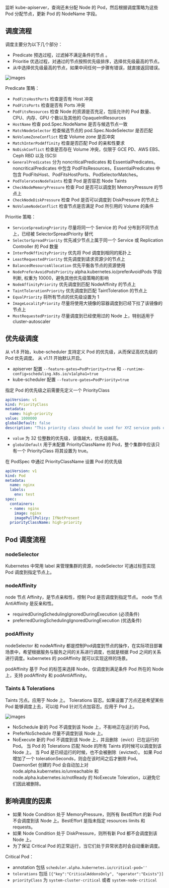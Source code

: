 监听 kube-apiserver，查询还未分配 Node 的 Pod，然后根据调度策略为这些 Pod 分配节点，更新 Pod 的 NodeName 字段。

## 调度流程

调度主要分为以下几个部分：

- Predicate 预选过程，过滤掉不满足条件的节点 。
- Prioritie 优选过程，对通过的节点按照优先级排序，选择优先级最高的节点。
- 从中选择优先级最高的节点，如果中间任何一步骤有错误，就直接返回错误。

![images](http://70data.net/upload/kubernetes/kube-scheduler-filter.jpg)

Predicate 策略：

- `PodFitsHostPorts` 检查是否有 Host 冲突
- `PodFitsPorts` 检查是否有 Ports 冲突
- `PodFitsResources` 检查 Node 的资源是否充足，包括允许的 Pod 数量、CPU、内存、GPU 个数以及其他的 OpaqueIntResources
- `HostName` 检查 pod.Spec.NodeName 是否与候选节点一致
- `MatchNodeSelector` 检查候选节点的 pod.Spec.NodeSelector 是否匹配
- `NoVolumeZoneConflict` 检查 Volume zone 是否冲突
- `MatchInterPodAffinity` 检查是否匹配 Pod 的亲和性要求
- `NoDiskConflict` 检查是否存在 Volume 冲突，仅限于 GCE PD、AWS EBS、Ceph RBD 以及 ISCSI
- `GeneralPredicates` 分为 noncriticalPredicates 和 EssentialPredicates。noncriticalPredicates 中包含 PodFitsResources，EssentialPredicates 中包含 PodFitsHost、PodFitsHostPorts、PodSelectorMatches。
- `PodToleratesNodeTaints` 检查 Pod 是否容忍 Node Taints
- `CheckNodeMemoryPressure` 检查 Pod 是否可以调度到 MemoryPressure 的节点上
- `CheckNodeDiskPressure` 检查 Pod 是否可以调度到 DiskPressure 的节点上
- `NoVolumeNodeConflict` 检查节点是否满足 Pod 所引用的 Volume 的条件

Prioritie 策略：

- `ServiceSpreadingPriority` 尽量将同一个 Service 的 Pod 分布到不同节点上，已经被 SelectorSpreadPriority 替代
- `SelectorSpreadPriority` 优先减少节点上属于同一个 Service 或 Replication Controller 的 Pod 数量
- `InterPodAffinityPriority` 优先将 Pod 调度到相同的拓扑上
- `LeastRequestedPriority` 优先调度到请求资源少的节点上
- `BalancedResourceAllocation` 优先平衡各节点的资源使用
- `NodePreferAvoidPodsPriority` alpha.kubernetes.io/preferAvoidPods 字段判断, 权重为 10000，避免其他优先级策略的影响
- `NodeAffinityPriority` 优先调度到匹配 NodeAffinity 的节点上
- `TaintTolerationPriority` 优先调度到匹配 TaintToleration 的节点上
- `EqualPriority` 将所有节点的优先级设置为 1
- `ImageLocalityPriority` 尽量将使用大镜像的容器调度到已经下拉了该镜像的节点上
- `MostRequestedPriority` 尽量调度到已经使用过的 Node 上，特别适用于 cluster-autoscaler

## 优先级调度

从 v1.8 开始，kube-scheduler 支持定义 Pod 的优先级，从而保证高优先级的 Pod 优先调度。
从 v1.11 开始默认开启。

- apiserver 配置 `--feature-gates=PodPriority=true` 和 `--runtime-config=scheduling.k8s.io/v1alpha1=true`
- kube-scheduler 配置 `--feature-gates=PodPriority=true`

指定 Pod 的优先级之前需要先定义一个 PriorityClass

```yaml
apiVersion: v1
kind: PriorityClass
metadata:
  name: high-priority
value: 1000000
globalDefault: false
description: "This priority class should be used for XYZ service pods only."
```

- `value` 为 32 位整数的优先级，该值越大，优先级越高。
- `globalDefault` 用于未配置 PriorityClassName 的 Pod，整个集群中应该只有一个 PriorityClass 将其设置为 true。

在 PodSpec 中通过 PriorityClassName 设置 Pod 的优先级

```yaml
apiVersion: v1
kind: Pod
metadata:
  name: nginx
  labels:
    env: test
spec:
  containers:
  - name: nginx
    image: nginx
    imagePullPolicy: IfNotPresent
  priorityClassName: high-priority
```

## Pod 调度流程

### nodeSelector

Kubernetes 中常用 label 来管理集群的资源，nodeSelector 可通过标签实现 Pod 调度到指定节点上。

### nodeAffinity

node 节点 Affinity，是节点亲和性，控制 Pod 是否调度到指定节点。
node 节点 AntiAffinity 是反亲和性。

- requiredDuringSchedulingIgnoredDuringExecution (必须条件)
- preferredDuringSchedulingIgnoredDuringExecution (优选条件)

### podAffinity

nodeSelector 和 nodeAffinity 都是控制Pod调度到节点的操作，在实际项目部署场景中，希望根据服务与服务之间的关系进行调度，也就是根据 Pod 之间的关系进行调度。kubernetes 的 podAffinity 就可以实现这样的场景。

podAffinity 基于 Pod 的标签来选择 Node，仅调度到满足条件 Pod 所在的 Node 上，支持 podAffinity 和 podAntiAffinity。

### Taints & Tolerations

Taints 污点。应用于 Node 上。
Tolerations 容忍。如果设置了污点还是希望某些 Pod 能够调度上去，可以给 Pod 针对污点加容忍。应用于 Pod 上。

![images](http://70data.net/upload/kubernetes/640-5.png)

- NoSchedule 新的 Pod 不调度到该 Node 上，不影响正在运行的 Pod。
- PreferNoSchedule 尽量不调度到该 Node 上。
- NoExecute 新的 Pod 不调度到该 Node 上，并且删除（evict）已在运行的 Pod。
当 Pod 的 Tolerations 匹配 Node 的所有 Taints 的时候可以调度到该 Node 上。
当 Pod 是已经运行的时候，也不会被删除（evicted）。
如果 Pod 增加了一个 tolerationSeconds，则会在该时间之后才删除 Pod。
DaemonSet 创建的 Pod 会自动加上对 node.alpha.kubernetes.io/unreachable 和 node.alpha.kubernetes.io/notReady 的 NoExecute Toleration，以避免它们因此被删除。

## 影响调度的因素

- 如果 Node Condition 处于 MemoryPressure，则所有 BestEffort 的新 Pod 不会调度到该 Node 上。BestEffort 是指未指定 resources limits 和 requests。
- 如果 Node Condition 处于 DiskPressure，则所有新 Pod 都不会调度到该 Node 上。
- 为了保证 Critical Pod 的正常运行，当它们处于异常状态时会自动重新调度。

Critical Pod：

- annotation 包括 `scheduler.alpha.kubernetes.io/critical-pod=''`
- `tolerations` 包括 `[{"key":"CriticalAddonsOnly", "operator":"Exists"}]`
- `priorityClass` 为 `system-cluster-critical` 或者 `system-node-critical`

